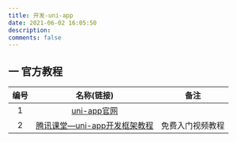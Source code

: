 ```yaml
---
title: 开发-uni-app
date: 2021-06-02 16:05:50
description: 
comments: false
---
```


## 一 官方教程

| 编号 |                          名称(链接)                          |       备注       |
| :--: | :----------------------------------------------------------: | :--------------: |
|  1   |        [uni-app官网](https://uniapp.dcloud.io/README)        |                  |
|  2   | [腾讯课堂—uni-app开发框架教程](https://ke.qq.com/course/3169971/10920602893311667) | 免费入门视频教程 |



